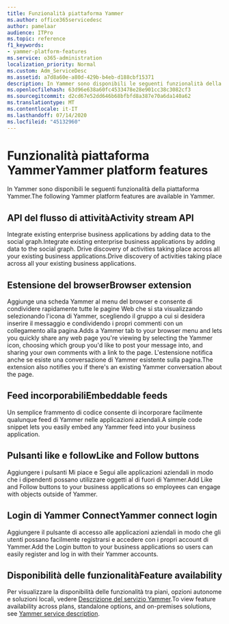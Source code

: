 ```yaml
---
title: Funzionalità piattaforma Yammer
ms.author: office365servicedesc
author: pamelaar
audience: ITPro
ms.topic: reference
f1_keywords:
- yammer-platform-features
ms.service: o365-administration
localization_priority: Normal
ms.custom: Adm_ServiceDesc
ms.assetid: a7d8a60e-a80d-429b-b4eb-d188cbf15371
description: In Yammer sono disponibili le seguenti funzionalità della piattaforma Yammer.
ms.openlocfilehash: 63d96e638a60fc4533478e28e901cc38c3082cf3
ms.sourcegitcommit: d2cd67e52dd646b68bfbfd8a387e70a6da140a62
ms.translationtype: MT
ms.contentlocale: it-IT
ms.lasthandoff: 07/14/2020
ms.locfileid: "45132960"
---
```

# <a name="yammer-platform-features"></a><span data-ttu-id="48963-103">Funzionalità piattaforma Yammer</span><span class="sxs-lookup"><span data-stu-id="48963-103">Yammer platform features</span></span>

<span data-ttu-id="48963-104">In Yammer sono disponibili le seguenti funzionalità della piattaforma Yammer.</span><span class="sxs-lookup"><span data-stu-id="48963-104">The following Yammer platform features are available in Yammer.</span></span>
 
## <a name="activity-stream-api"></a><span data-ttu-id="48963-105">API del flusso di attività</span><span class="sxs-lookup"><span data-stu-id="48963-105">Activity stream API</span></span>

<span data-ttu-id="48963-106">Integrate existing enterprise business applications by adding data to the social graph.</span><span class="sxs-lookup"><span data-stu-id="48963-106">Integrate existing enterprise business applications by adding data to the social graph.</span></span> <span data-ttu-id="48963-107">Drive discovery of activities taking place across all your existing business applications.</span><span class="sxs-lookup"><span data-stu-id="48963-107">Drive discovery of activities taking place across all your existing business applications.</span></span>
  
## <a name="browser-extension"></a><span data-ttu-id="48963-108">Estensione del browser</span><span class="sxs-lookup"><span data-stu-id="48963-108">Browser extension</span></span>

<span data-ttu-id="48963-109">Aggiunge una scheda Yammer al menu del browser e consente di condividere rapidamente tutte le pagine Web che si sta visualizzando selezionando l'icona di Yammer, scegliendo il gruppo a cui si desidera inserire il messaggio e condividendo i propri commenti con un collegamento alla pagina.</span><span class="sxs-lookup"><span data-stu-id="48963-109">Adds a Yammer tab to your browser menu and lets you quickly share any web page you're viewing by selecting the Yammer icon, choosing which group you'd like to post your message into, and sharing your own comments with a link to the page.</span></span> <span data-ttu-id="48963-110">L'estensione notifica anche se esiste una conversazione di Yammer esistente sulla pagina.</span><span class="sxs-lookup"><span data-stu-id="48963-110">The extension also notifies you if there's an existing Yammer conversation about the page.</span></span> 

## <a name="embeddable-feeds"></a><span data-ttu-id="48963-111">Feed incorporabili</span><span class="sxs-lookup"><span data-stu-id="48963-111">Embeddable feeds</span></span>

<span data-ttu-id="48963-112">Un semplice frammento di codice consente di incorporare facilmente qualunque feed di Yammer nelle applicazioni aziendali.</span><span class="sxs-lookup"><span data-stu-id="48963-112">A simple code snippet lets you easily embed any Yammer feed into your business application.</span></span>
  
## <a name="like-and-follow-buttons"></a><span data-ttu-id="48963-113">Pulsanti like e follow</span><span class="sxs-lookup"><span data-stu-id="48963-113">Like and Follow buttons</span></span>

<span data-ttu-id="48963-114">Aggiungere i pulsanti Mi piace e Segui alle applicazioni aziendali in modo che i dipendenti possano utilizzare oggetti al di fuori di Yammer.</span><span class="sxs-lookup"><span data-stu-id="48963-114">Add Like and Follow buttons to your business applications so employees can engage with objects outside of Yammer.</span></span>
  
## <a name="yammer-connect-login"></a><span data-ttu-id="48963-115">Login di Yammer Connect</span><span class="sxs-lookup"><span data-stu-id="48963-115">Yammer connect login</span></span>

<span data-ttu-id="48963-116">Aggiungere il pulsante di accesso alle applicazioni aziendali in modo che gli utenti possano facilmente registrarsi e accedere con i propri account di Yammer.</span><span class="sxs-lookup"><span data-stu-id="48963-116">Add the Login button to your business applications so users can easily register and log in with their Yammer accounts.</span></span>

## <a name="feature-availability"></a><span data-ttu-id="48963-117">Disponibilità delle funzionalità</span><span class="sxs-lookup"><span data-stu-id="48963-117">Feature availability</span></span>

<span data-ttu-id="48963-118">Per visualizzare la disponibilità delle funzionalità tra piani, opzioni autonome e soluzioni locali, vedere [Descrizione del servizio Yammer](yammer-service-description.md).</span><span class="sxs-lookup"><span data-stu-id="48963-118">To view feature availability across plans, standalone options, and on-premises solutions, see [Yammer service description](yammer-service-description.md).</span></span>
  

